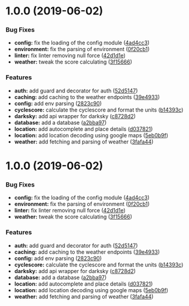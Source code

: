 # 1.0.0 (2019-06-02)


### Bug Fixes

* **config:** fix the loading of the config module ([4ad4cc3](https://github.com/worldturtlemedia/cyclecheck-server/commit/4ad4cc3))
* **environment:** fix the parsing of environment ([0f20cb1](https://github.com/worldturtlemedia/cyclecheck-server/commit/0f20cb1))
* **linter:** fix linter removing null force ([42d1d1e](https://github.com/worldturtlemedia/cyclecheck-server/commit/42d1d1e))
* **weather:** tweak the score calculating ([3f15666](https://github.com/worldturtlemedia/cyclecheck-server/commit/3f15666))


### Features

* **auth:** add guard and decorator for auth ([52d5147](https://github.com/worldturtlemedia/cyclecheck-server/commit/52d5147))
* **caching:** add caching to the weather endpoints ([39e4933](https://github.com/worldturtlemedia/cyclecheck-server/commit/39e4933))
* **config:** add env parsing ([2823c90](https://github.com/worldturtlemedia/cyclecheck-server/commit/2823c90))
* **cyclescore:** calculate the cyclescore and format the units ([b14393c](https://github.com/worldturtlemedia/cyclecheck-server/commit/b14393c))
* **darksky:** add api wrapper for darksky ([c8728d2](https://github.com/worldturtlemedia/cyclecheck-server/commit/c8728d2))
* **database:** add a database ([a2bba97](https://github.com/worldturtlemedia/cyclecheck-server/commit/a2bba97))
* **location:** add autocomplete and place details ([d037821](https://github.com/worldturtlemedia/cyclecheck-server/commit/d037821))
* **location:** add location decoding using google maps ([5eb0b9f](https://github.com/worldturtlemedia/cyclecheck-server/commit/5eb0b9f))
* **weather:** add fetching and parsing of weather ([3fafa44](https://github.com/worldturtlemedia/cyclecheck-server/commit/3fafa44))

# 1.0.0 (2019-06-02)


### Bug Fixes

* **config:** fix the loading of the config module ([4ad4cc3](https://github.com/worldturtlemedia/cyclecheck-server/commit/4ad4cc3))
* **environment:** fix the parsing of environment ([0f20cb1](https://github.com/worldturtlemedia/cyclecheck-server/commit/0f20cb1))
* **linter:** fix linter removing null force ([42d1d1e](https://github.com/worldturtlemedia/cyclecheck-server/commit/42d1d1e))
* **weather:** tweak the score calculating ([3f15666](https://github.com/worldturtlemedia/cyclecheck-server/commit/3f15666))


### Features

* **auth:** add guard and decorator for auth ([52d5147](https://github.com/worldturtlemedia/cyclecheck-server/commit/52d5147))
* **caching:** add caching to the weather endpoints ([39e4933](https://github.com/worldturtlemedia/cyclecheck-server/commit/39e4933))
* **config:** add env parsing ([2823c90](https://github.com/worldturtlemedia/cyclecheck-server/commit/2823c90))
* **cyclescore:** calculate the cyclescore and format the units ([b14393c](https://github.com/worldturtlemedia/cyclecheck-server/commit/b14393c))
* **darksky:** add api wrapper for darksky ([c8728d2](https://github.com/worldturtlemedia/cyclecheck-server/commit/c8728d2))
* **database:** add a database ([a2bba97](https://github.com/worldturtlemedia/cyclecheck-server/commit/a2bba97))
* **location:** add autocomplete and place details ([d037821](https://github.com/worldturtlemedia/cyclecheck-server/commit/d037821))
* **location:** add location decoding using google maps ([5eb0b9f](https://github.com/worldturtlemedia/cyclecheck-server/commit/5eb0b9f))
* **weather:** add fetching and parsing of weather ([3fafa44](https://github.com/worldturtlemedia/cyclecheck-server/commit/3fafa44))
